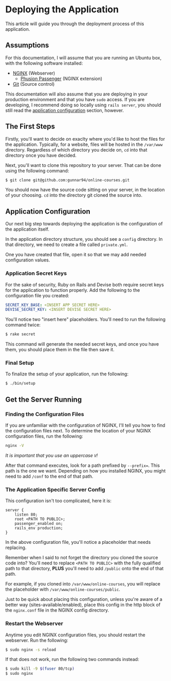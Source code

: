 # Deploying the Application

This article will guide you through the deployment process of this application.

## Assumptions

For this documentation, I will assume that you are running an Ubuntu box, with the following software installed:

- [NGINX](http://nginx.org) (Webserver)
  - [Phusion Passenger](https://www.phusionpassenger.com) (NGINX extension)
- [Git](http://git-scm.org) (Source control)

This documentation will also assume that you are deploying in your production environment and that you have `sudo` access. If you are developing, I recommend doing so locally using `rails server`, you should still read the [application configuration](#application-configuration) section, however.

## The First Steps

Firstly, you'll want to decide on exaclty where you'd like to host the files for the application. Typically, for a website, files will be hosted in the `/var/www` directory. Regardless of which directory you decide on, `cd` into that directory once you have decided.

Next, you'll want to clone this repository to your server. That can be done using the following command:

```bash
$ git clone git@github.com:gunnar94/online-courses.git
```

You should now have the source code sitting on your server, in the location of your choosing. `cd` into the directory git cloned the source into.

## Application Configuration

Our next big step towards deploying the application is the configuration of the application itself.

In the application directory structure, you should see a `config` directory. In that directory, we need to create a file called `private.yml`.

One you have created that file, open it so that we may add needed configuration values.

### Application Secret Keys

For the sake of security, Ruby on Rails and Devise both require secret keys for the application to function properly. Add the following to the configuration file you created:

```yml
SECRET_KEY_BASE: <INSERT APP SECRET HERE>
DEVISE_SECRET_KEY: <INSERT DEVISE SECRET HERE>
```

You'll notice two "insert here" placeholders. You'll need to run the following command twice:

```bash
$ rake secret
```

This command will generate the needed secret keys, and once you have them, you should place them in the file then save it.

### Final Setup

To finalize the setup of your application, run the following:

```bash
$ ./bin/setup
```

## Get the Server Running

### Finding the Configuration Files

If you are unfamiliar with the configuration of NGINX, I'll tell you how to find the configuration files next. To determine the location of your NGINX configuration files, run the following:

```bash
nginx -V
```

*It is important that you use an uppercase `V`!*

After that command executes, look for a path prefixed by `--prefix=`. This path is the one we want. Depending on how you installed NGINX, you might need to add `/conf` to the end of that path.

### The Application Specific Server Config

This configuration isn't too complicated, here it is:

```nginx
server {
    listen 80;
    root <PATH TO PUBLIC>;
    passenger_enabled on;
    rails_env production;
}
```

In the above configuration file, you'll notice a placeholder that needs replacing.

Remember when I said to not forget the directory you cloned the source code into? You'll need to replace `<PATH TO PUBLIC>` with the fully qualified path to that directory, **PLUS** you'll need to add `/public` onto the end of that path.

For example, if you cloned into `/var/www/online-courses`, you will replace the placeholder with `/var/www/online-courses/public`.

Just to be quick about placing this configuration, unless you're aware of a better way (sites-available/enabled), place this config in the http block of the `nginx.conf` file in the NGINX config directory.

### Restart the Webserver

Anytime you edit NGINX configuration files, you should restart the webserver. Run the following:

```bash
$ sudo nginx -s reload
```

If that does not work, run the following two commands instead:

```bash
$ sudo kill -9 $(fuser 80/tcp)
$ sudo nginx
```